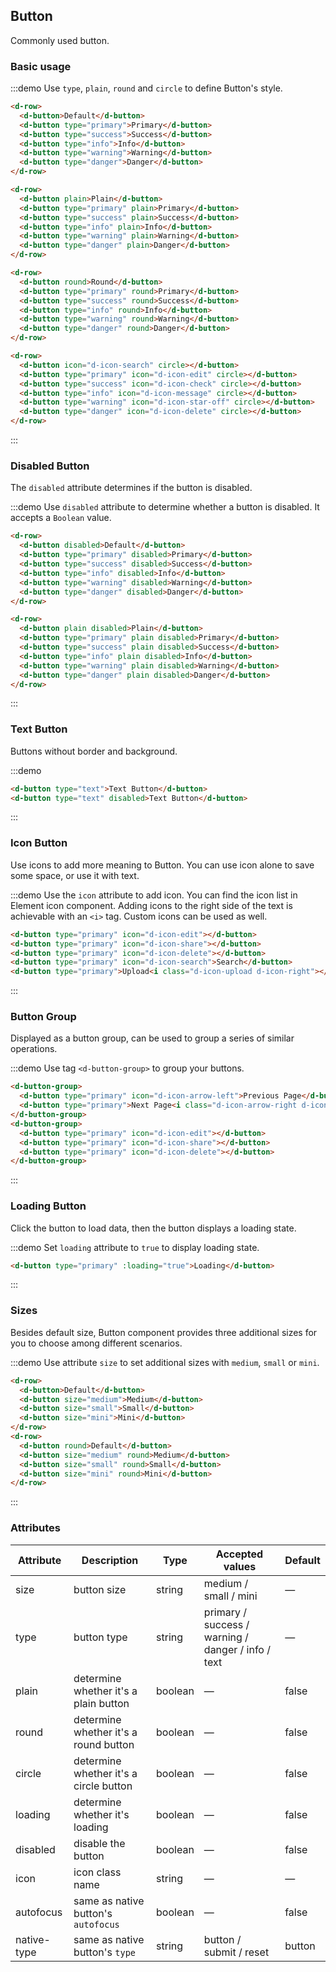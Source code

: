 ## Button

Commonly used button.

### Basic usage

:::demo Use `type`, `plain`, `round` and `circle` to define Button's style.

```html
<d-row>
  <d-button>Default</d-button>
  <d-button type="primary">Primary</d-button>
  <d-button type="success">Success</d-button>
  <d-button type="info">Info</d-button>
  <d-button type="warning">Warning</d-button>
  <d-button type="danger">Danger</d-button>
</d-row>

<d-row>
  <d-button plain>Plain</d-button>
  <d-button type="primary" plain>Primary</d-button>
  <d-button type="success" plain>Success</d-button>
  <d-button type="info" plain>Info</d-button>
  <d-button type="warning" plain>Warning</d-button>
  <d-button type="danger" plain>Danger</d-button>
</d-row>

<d-row>
  <d-button round>Round</d-button>
  <d-button type="primary" round>Primary</d-button>
  <d-button type="success" round>Success</d-button>
  <d-button type="info" round>Info</d-button>
  <d-button type="warning" round>Warning</d-button>
  <d-button type="danger" round>Danger</d-button>
</d-row>

<d-row>
  <d-button icon="d-icon-search" circle></d-button>
  <d-button type="primary" icon="d-icon-edit" circle></d-button>
  <d-button type="success" icon="d-icon-check" circle></d-button>
  <d-button type="info" icon="d-icon-message" circle></d-button>
  <d-button type="warning" icon="d-icon-star-off" circle></d-button>
  <d-button type="danger" icon="d-icon-delete" circle></d-button>
</d-row>
```
:::

### Disabled Button

The `disabled` attribute determines if the button is disabled.

:::demo Use `disabled` attribute to determine whether a button is disabled. It accepts a `Boolean` value.

```html
<d-row>
  <d-button disabled>Default</d-button>
  <d-button type="primary" disabled>Primary</d-button>
  <d-button type="success" disabled>Success</d-button>
  <d-button type="info" disabled>Info</d-button>
  <d-button type="warning" disabled>Warning</d-button>
  <d-button type="danger" disabled>Danger</d-button>
</d-row>

<d-row>
  <d-button plain disabled>Plain</d-button>
  <d-button type="primary" plain disabled>Primary</d-button>
  <d-button type="success" plain disabled>Success</d-button>
  <d-button type="info" plain disabled>Info</d-button>
  <d-button type="warning" plain disabled>Warning</d-button>
  <d-button type="danger" plain disabled>Danger</d-button>
</d-row>
```
:::

### Text Button

Buttons without border and background.

:::demo
```html
<d-button type="text">Text Button</d-button>
<d-button type="text" disabled>Text Button</d-button>
```
:::

### Icon Button

Use icons to add more meaning to Button. You can use icon alone to save some space, or use it with text.

:::demo Use the `icon` attribute to add icon. You can find the icon list in Element icon component. Adding icons to the right side of the text is achievable with an `<i>` tag. Custom icons can be used as well.

```html
<d-button type="primary" icon="d-icon-edit"></d-button>
<d-button type="primary" icon="d-icon-share"></d-button>
<d-button type="primary" icon="d-icon-delete"></d-button>
<d-button type="primary" icon="d-icon-search">Search</d-button>
<d-button type="primary">Upload<i class="d-icon-upload d-icon-right"></i></d-button>
```
:::

### Button Group

Displayed as a button group, can be used to group a series of similar operations.

:::demo Use tag `<d-button-group>` to group your buttons.

```html
<d-button-group>
  <d-button type="primary" icon="d-icon-arrow-left">Previous Page</d-button>
  <d-button type="primary">Next Page<i class="d-icon-arrow-right d-icon-right"></i></d-button>
</d-button-group>
<d-button-group>
  <d-button type="primary" icon="d-icon-edit"></d-button>
  <d-button type="primary" icon="d-icon-share"></d-button>
  <d-button type="primary" icon="d-icon-delete"></d-button>
</d-button-group>
```
:::

### Loading Button

Click the button to load data, then the button displays a loading state.

:::demo Set `loading` attribute to `true` to display loading state.

```html
<d-button type="primary" :loading="true">Loading</d-button>
```
:::

### Sizes

Besides default size, Button component provides three additional sizes for you to choose among different scenarios.

:::demo Use attribute `size` to set additional sizes with `medium`, `small` or `mini`.

```html
<d-row>
  <d-button>Default</d-button>
  <d-button size="medium">Medium</d-button>
  <d-button size="small">Small</d-button>
  <d-button size="mini">Mini</d-button>
</d-row>
<d-row>
  <d-button round>Default</d-button>
  <d-button size="medium" round>Medium</d-button>
  <d-button size="small" round>Small</d-button>
  <d-button size="mini" round>Mini</d-button>
</d-row>
```
:::

### Attributes
| Attribute      | Description    | Type      | Accepted values       | Default   |
|---------- |-------- |---------- |-------------  |-------- |
| size     | button size   | string  |   medium / small / mini            |    —     |
| type     | button type   | string    |   primary / success / warning / danger / info / text |     —    |
| plain     | determine whether it's a plain button   | boolean    | — | false   |
| round     | determine whether it's a round button   | boolean    | — | false   |
| circle     | determine whether it's a circle button   | boolean    | — | false   |
| loading   | determine whether it's loading   | boolean    | — | false   |
| disabled  | disable the button    | boolean   | —   | false   |
| icon  | icon class name | string   |  —  |  —  |
| autofocus  | same as native button's `autofocus` | boolean   |  —  |  false  |
| native-type | same as native button's `type` | string | button / submit / reset | button |